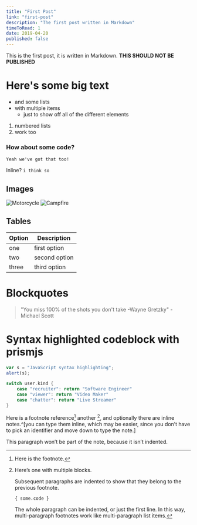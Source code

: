 ```yaml
---
title: "First Post"
link: "first-post"
description: "The first post written in Markdown"
timeToRead: 1
date: 2019-04-20
published: false
---
```


This is the first post, it is written in Markdown. **THIS SHOULD NOT BE PUBLISHED**

# Here's some big text

- and some lists 
- with multiple items
    - just to show off all of the different elements 

1. numbered lists
1. work too

### How about some code?

``` 
Yeah we've got that too!
```

Inline? ```i think so```

## Images
![Motorcycle](https://images.unsplash.com/photo-1558981806-ec527fa84c39?ixlib=rb-1.2.1&ixid=eyJhcHBfaWQiOjEyMDd9&auto=format&fit=crop&w=1350&q=80)
![Campfire](https://images.unsplash.com/photo-1497906539264-eb74442e37a9?ixlib=rb-1.2.1&ixid=eyJhcHBfaWQiOjEyMDd9&auto=format&fit=crop&w=634&q=80)

## Tables

| Option | Description |
| ------ | ----------- |
| one   | first option |
| two | second option |
| three    | third option |

# Blockquotes
> "You miss 100% of the shots you don't take -Wayne Gretzky" -Michael Scott

# Syntax highlighted codeblock with prismjs
```javascript
var s = "JavaScript syntax highlighting";
alert(s);
```

```go
switch user.kind {
    case "recruiter": return "Software Engineer"
    case "viewer": return "Video Maker"
    case "chatter": return "Live Streamer"
}
```

Here is a footnote reference[^1]
another [^longnote],
and optionally there are inline
notes.^[you can type them inline, which may be easier, since you don’t
have to pick an identifier and move down to type the note.]

[^1]: Here is the footnote.

[^longnote]: Here’s one with multiple blocks.

    Subsequent paragraphs are indented to show that they
belong to the previous footnote.

        { some.code }

    The whole paragraph can be indented, or just the first
    line.  In this way, multi-paragraph footnotes work like
    multi-paragraph list items.

This paragraph won’t be part of the note, because it
isn’t indented.
